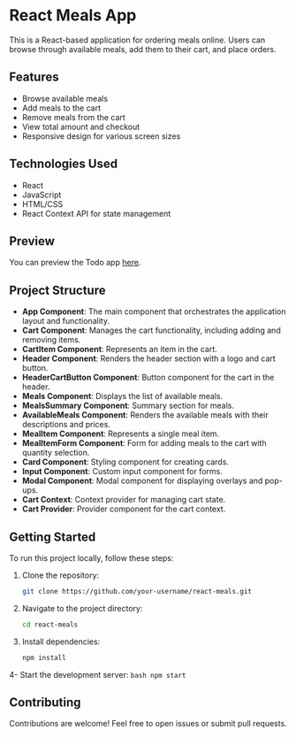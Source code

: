 # React Meals App

This is a React-based application for ordering meals online. Users can browse through available meals, add them to their cart, and place orders.

## Features

- Browse available meals
- Add meals to the cart
- Remove meals from the cart
- View total amount and checkout
- Responsive design for various screen sizes

## Technologies Used

- React
- JavaScript
- HTML/CSS
- React Context API for state management

## Preview

You can preview the Todo app [here](https://todoappforme111.netlify.app/).
## Project Structure

- **App Component**: The main component that orchestrates the application layout and functionality.
- **Cart Component**: Manages the cart functionality, including adding and removing items.
- **CartItem Component**: Represents an item in the cart.
- **Header Component**: Renders the header section with a logo and cart button.
- **HeaderCartButton Component**: Button component for the cart in the header.
- **Meals Component**: Displays the list of available meals.
- **MealsSummary Component**: Summary section for meals.
- **AvailableMeals Component**: Renders the available meals with their descriptions and prices.
- **MealItem Component**: Represents a single meal item.
- **MealItemForm Component**: Form for adding meals to the cart with quantity selection.
- **Card Component**: Styling component for creating cards.
- **Input Component**: Custom input component for forms.
- **Modal Component**: Modal component for displaying overlays and pop-ups.
- **Cart Context**: Context provider for managing cart state.
- **Cart Provider**: Provider component for the cart context.

## Getting Started

To run this project locally, follow these steps:

1. Clone the repository:
   ```bash
   git clone https://github.com/your-username/react-meals.git
   ```
2. Navigate to the project directory:
    ```bash
    cd react-meals
    ```
3. Install dependencies:
    ```bash
    npm install
    ```
4- Start the development server:
    ```bash
    npm start
    ```

## Contributing

Contributions are welcome! Feel free to open issues or submit pull requests.